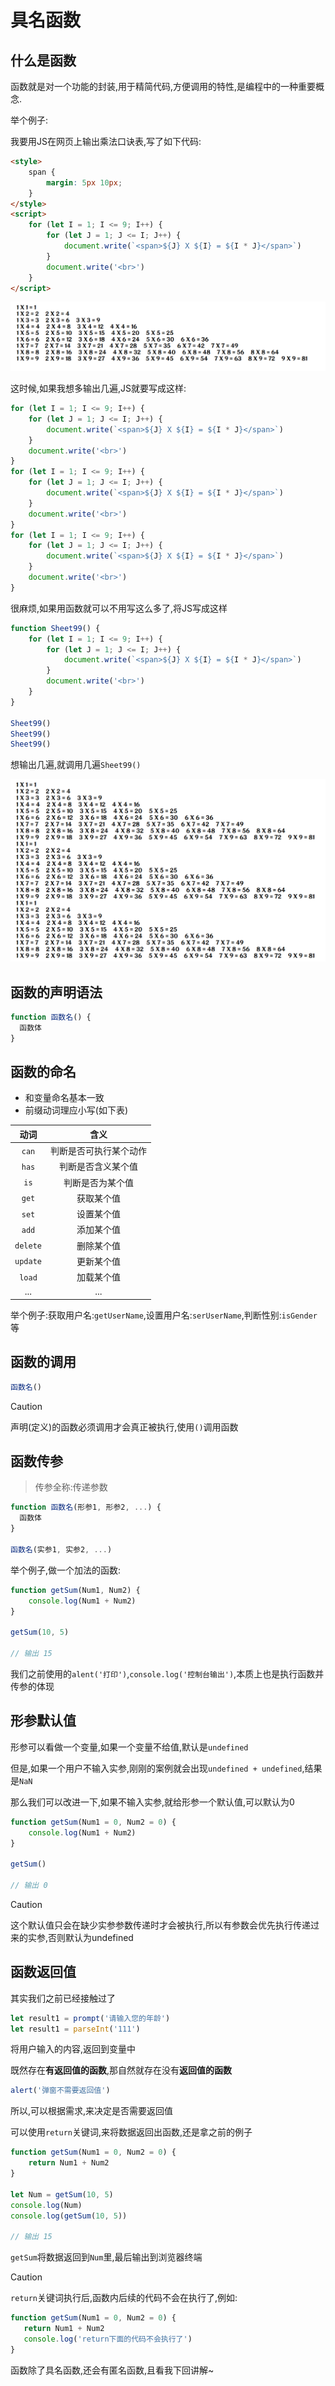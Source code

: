 # 具名函数

## 什么是函数

函数就是对一个功能的封装,用于精简代码,方便调用的特性,是编程中的一种重要概念.

举个例子:

我要用JS在网页上输出乘法口诀表,写了如下代码:

```html
<style>
    span {
        margin: 5px 10px;
    }
</style>
<script>
    for (let I = 1; I <= 9; I++) {
        for (let J = 1; J <= I; J++) {
            document.write(`<span>${J} X ${I} = ${I * J}</span>`)
        }
        document.write('<br>')
    }
</script>
```

![19-1](assets/19-1.png)

这时候,如果我想多输出几遍,JS就要写成这样:

```js
for (let I = 1; I <= 9; I++) {
    for (let J = 1; J <= I; J++) {
        document.write(`<span>${J} X ${I} = ${I * J}</span>`)
    }
    document.write('<br>')
}
for (let I = 1; I <= 9; I++) {
    for (let J = 1; J <= I; J++) {
        document.write(`<span>${J} X ${I} = ${I * J}</span>`)
    }
    document.write('<br>')
}
for (let I = 1; I <= 9; I++) {
    for (let J = 1; J <= I; J++) {
        document.write(`<span>${J} X ${I} = ${I * J}</span>`)
    }
    document.write('<br>')
}
```

很麻烦,如果用函数就可以不用写这么多了,将JS写成这样

```js
function Sheet99() {
	for (let I = 1; I <= 9; I++) {
		for (let J = 1; J <= I; J++) {
			document.write(`<span>${J} X ${I} = ${I * J}</span>`)
		}
		document.write('<br>')
	}
}

Sheet99()
Sheet99()
Sheet99()
```

想输出几遍,就调用几遍`Sheet99()`

![19-2](assets/19-2.png)

## 函数的声明语法

```js
function 函数名() {
  函数体
}
```

## 函数的命名

* 和变量命名基本一致
* 前缀动词理应小写(如下表)

|   动词   |          含义          |
| :------: | :--------------------: |
|  `can`   | 判断是否可执行某个动作 |
|  `has`   |   判断是否含义某个值   |
|   `is`   |    判断是否为某个值    |
|  `get`   |       获取某个值       |
|  `set`   |       设置某个值       |
|  `add`   |       添加某个值       |
| `delete` |       删除某个值       |
| `update` |       更新某个值       |
|  `load`  |       加载某个值       |
|   ...    |          ...           |

举个例子:获取用户名:`getUserName`,设置用户名:`serUserName`,判断性别:`isGender`等

## 函数的调用

```js
函数名()
```

> [!caution]
>
> 声明(定义)的函数必须调用才会真正被执行,使用`()`调用函数

## 函数传参

> 传参全称:传递参数

```js
function 函数名(形参1, 形参2, ...) {
  函数体
}

函数名(实参1, 实参2, ...)
```

举个例子,做一个加法的函数:

```js
function getSum(Num1, Num2) {
    console.log(Num1 + Num2)
}

getSum(10, 5)

// 输出 15
```

我们之前使用的`alent('打印')`,`console.log('控制台输出')`,本质上也是执行函数并传参的体现

## 形参默认值

形参可以看做一个变量,如果一个变量不给值,默认是`undefined`

但是,如果一个用户不输入实参,刚刚的案例就会出现`undefined + undefined`,结果是`NaN`

那么我们可以改进一下,如果不输入实参,就给形参一个默认值,可以默认为0

```js
function getSum(Num1 = 0, Num2 = 0) {
    console.log(Num1 + Num2)
}

getSum()

// 输出 0
```

> [!caution]
>
> 这个默认值只会在缺少实参参数传递时才会被执行,所以有参数会优先执行传递过来的实参,否则默认为undefined

## 函数返回值

其实我们之前已经接触过了

```js
let result1 = prompt('请输入您的年龄')
let result1 = parseInt('111')
```

将用户输入的内容,返回到变量中

既然存在**有返回值的函数**,那自然就存在没有**返回值的函数**

```js
alert('弹窗不需要返回值')
```

所以,可以根据需求,来决定是否需要返回值

可以使用`return`关键词,来将数据返回出函数,还是拿之前的例子

```js
function getSum(Num1 = 0, Num2 = 0) {
    return Num1 + Num2
}

let Num = getSum(10, 5)
console.log(Num)
console.log(getSum(10, 5))

// 输出 15
```

`getSum`将数据返回到`Num`里,最后输出到浏览器终端

> [!caution]
>
> `return`关键词执行后,函数内后续的代码不会在执行了,例如:
>
> ```js
> function getSum(Num1 = 0, Num2 = 0) {
>    return Num1 + Num2
>    console.log('return下面的代码不会执行了')
> }
> ```

函数除了具名函数,还会有匿名函数,且看我下回讲解~

